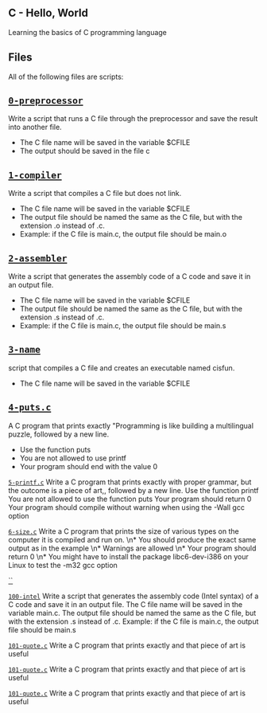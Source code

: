 ## C - Hello, World 

Learning the basics of C programming language

## Files
All of the following files are scripts:

## [`0-preprocessor`](0-preprocessor)
Write a script that runs a C file through the preprocessor and save the result into another file.

* The C file name will be saved in the variable $CFILE
* The output should be saved in the file c

## [`1-compiler`](1-compiler)
Write a script that compiles a C file but does not link.

* The C file name will be saved in the variable $CFILE
* The output file should be named the same as the C file, but with the extension .o instead of .c.
* Example: if the C file is main.c, the output file should be main.o

## [`2-assembler`](2-assembler)
Write a script that generates the assembly code of a C code and save it in an output file.

* The C file name will be saved in the variable $CFILE
* The output file should be named the same as the C file, but with the extension .s instead of .c.
* Example: if the C file is main.c, the output file should be main.s

## [`3-name`](3-name)
 script that compiles a C file and creates an executable named cisfun.

* The C file name will be saved in the variable $CFILE

## [`4-puts.c`](4-puts.c)
A C program that prints exactly "Programming is like building a multilingual puzzle, followed by a new line.

* Use the function puts
* You are not allowed to use printf
* Your program should end with the value 0



[`5-printf.c`](5-printf.c)
Write a C program that prints exactly with proper grammar, but the outcome is a piece of art,, followed by a new line. Use the function printf You are not allowed to use the function puts Your program should return 0 Your program should compile without warning when using the -Wall gcc option

[`6-size.c`](6-size.c)
Write a C program that prints the size of various types on the computer it is compiled and run on. \n\* You should produce the exact same output as in the example \n\* Warnings are allowed \n\* Your program should return 0 \n\* You might have to install the package libc6-dev-i386 on your Linux to test the -m32 gcc option

[``]()


[`100-intel`](100-intel)
Write a script that generates the assembly code (Intel syntax) of a C code and save it in an output file. The C file name will be saved in the variable main.c. The output file should be named the same as the C file, but with the extension .s instead of .c. Example: if the C file is main.c, the output file should be main.s

[`101-quote.c`](101-quote.c)
Write a C program that prints exactly and that piece of art is useful

[`101-quote.c`](101-quote.c)
Write a C program that prints exactly and that piece of art is useful

[`101-quote.c`](101-quote.c)
Write a C program that prints exactly and that piece of art is useful
